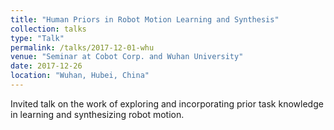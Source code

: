 ```yaml
---
title: "Human Priors in Robot Motion Learning and Synthesis"
collection: talks
type: "Talk"
permalink: /talks/2017-12-01-whu
venue: "Seminar at Cobot Corp. and Wuhan University"
date: 2017-12-26
location: "Wuhan, Hubei, China"
---
```


Invited talk on the work of exploring and incorporating prior task knowledge in learning and synthesizing robot motion.